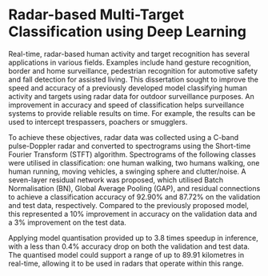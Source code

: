 # Radar-based Multi-Target Classification using Deep Learning

Real-time, radar-based human activity and target recognition has several applications in
various fields. Examples include hand gesture recognition, border and home surveillance,
pedestrian recognition for automotive safety and fall detection for assisted living. This
dissertation sought to improve the speed and accuracy of a previously developed model
classifying human activity and targets using radar data for outdoor surveillance purposes.
An improvement in accuracy and speed of classification helps surveillance systems to provide
reliable results on time. For example, the results can be used to intercept trespassers, poachers
or smugglers.

To achieve these objectives, radar data was collected using a C-band pulse-Doppler radar
and converted to spectrograms using the Short-time Fourier Transform (STFT) algorithm.
Spectrograms of the following classes were utilised in classification: one human walking, two
humans walking, one human running, moving vehicles, a swinging sphere and clutter/noise.
A seven-layer residual network was proposed, which utilised Batch Normalisation (BN),
Global Average Pooling (GAP), and residual connections to achieve a classification accuracy of
92.90% and 87.72% on the validation and test data, respectively. Compared to the previously
proposed model, this represented a 10% improvement in accuracy on the validation data and
a 3% improvement on the test data.

Applying model quantisation provided up to 3.8 times speedup in inference, with a less than
0.4% accuracy drop on both the validation and test data. The quantised model could support
a range of up to 89.91 kilometres in real-time, allowing it to be used in radars that operate
within this range.
